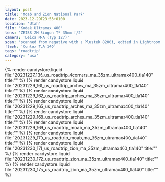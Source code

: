 ```yaml
---
layout: post
title: 'Moab and Zion National Park'
date: 2023-12-29T23:53+0100
location: 'Utah'
film: 'Kodak Ultramax 400'
lens: 'ZEISS ZM Biogon T* 35mm f/2'
camera: 'Leica M-A (Typ 127)'
scan: 'scanned from negative with a Plustek 8200i, edited in Lightroom'
flash: 'Contax TLA 140'
tags: 'roadtrip'
category: 'usa'
---
```


{% render candystore.liquid file:"20231227_136_us_roadtrip_4corners_ma_35zm_ultramax400_tla140" title:"" %}
{% render candystore.liquid file:"20231229_161_us_roadtrip_arches_ma_35zm_ultramax400_tla140" title:"" %}
{% render candystore.liquid file:"20231229_162_us_roadtrip_arches_ma_35zm_ultramax400_tla140" title:"" %}
{% render candystore.liquid file:"20231229_165_us_roadtrip_arches_ma_35zm_ultramax400_tla140" title:"" %}
{% render candystore.liquid file:"20231229_168_us_roadtrip_arches_ma_35zm_ultramax400_tla140" title:"" %}
{% render candystore.liquid file:"20231229_169_us_roadtrip_moab_ma_35zm_ultramax400_tla140" title:"" %}
{% render candystore.liquid file:"20231229_170_us_roadtrip_moab_ma_35zm_ultramax400_tla140" title:"" %}
{% render candystore.liquid file:"20231230_171_us_roadtrip_zion_ma_35zm_ultramax400_tla140" title:"" %}
{% render candystore.liquid file:"20231230_172_us_roadtrip_zion_ma_35zm_ultramax400_tla140" title:"" %}
{% render candystore.liquid file:"20231230_175_us_roadtrip_zion_ma_35zm_ultramax400_tla140" title:"" %}